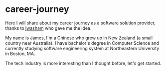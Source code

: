 # career-journey

Here I will share about my career journey as a software solution provider, thanks to [jwasham](https://github.com/jwasham/coding-interview-university) who gave me the idea.

My name is James, I'm a Chinese who grew up in New Zealand (a small country near Australia). I have bachelor's degree in Computer Science and currently studying software engineering system at Northeastern University in Boston, MA.

The tech industry is more interesting than I thought before, let's get started.
